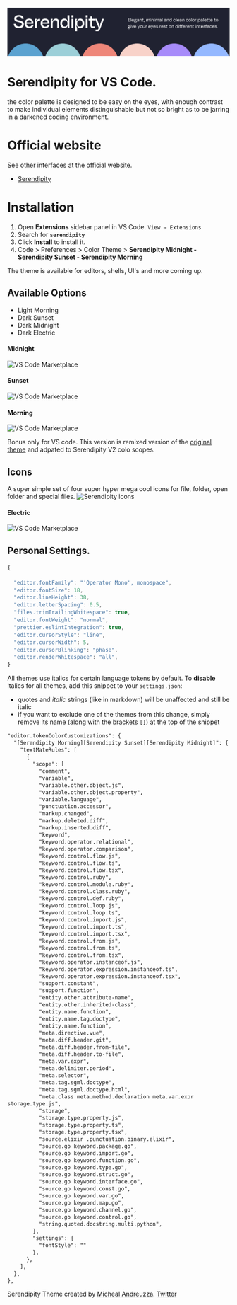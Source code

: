 ![Midnight](https://raw.githubusercontent.com/Serendipity-Theme/assets/main/githubHeader.png)

# Serendipity for VS Code.
the color palette is designed to be easy on the eyes, with enough contrast to make individual elements distinguishable but not so bright as to be jarring in a darkened coding environment.



# Official website
See other interfaces at the official website.
-  [Serendipity](https://www.michaelandreuzza.com/vscode/serendipity/)

# Installation

1. Open **Extensions** sidebar panel in VS Code. `View → Extensions`
2. Search for **`serendipity`**
3. Click **Install** to install it.
4. Code > Preferences > Color Theme >
 **Serendipity Midnight - Serendipity Sunset - Serendipity Morning**

The theme is available for editors, shells, UI's and more coming up.

## Available Options
- Light Morning
- Dark Sunset
- Dark Midnight
- Dark  Electric

#### Midnight
![VS Code Marketplace](https://github.com/Serendipity-Theme/serendipity/blob/master/images/midnight.png?raw=true)
#### Sunset
![VS Code Marketplace](https://github.com/Serendipity-Theme/serendipity/blob/master/images/sunset.png?raw=true)
#### Morning
![VS Code Marketplace](https://github.com/Serendipity-Theme/serendipity/blob/master/images/morning.png?raw=true)

Bonus only for VS code. This version is remixed version of the [original theme](https://marketplace.visualstudio.com/items?itemName=wicked-labs.old-serendipity) and adpated to Serendipity V2 colo scopes.

## Icons
A super simple set of four super hyper mega cool icons for file, folder, open folder and  special files.
![Serendipity icons](https://github.com/Serendipity-Theme/serendipity/blob/master/icons/icons.png?raw=true)

#### Electric
![VS Code Marketplace](https://github.com/Serendipity-Theme/serendipity/blob/master/images/electric.png?raw=true)


## Personal Settings.

```js
{

  "editor.fontFamily": "'Operator Mono', monospace",
  "editor.fontSize": 18,
  "editor.lineHeight": 38,
  "editor.letterSpacing": 0.5,
  "files.trimTrailingWhitespace": true,
  "editor.fontWeight": "normal",
  "prettier.eslintIntegration": true,
  "editor.cursorStyle": "line",
  "editor.cursorWidth": 5,
  "editor.cursorBlinking": "phase",
  "editor.renderWhitespace": "all",
}
```

All themes use italics for certain language tokens by default.
To **disable** italics for all themes, add this snippet to your `settings.json`:
  - quotes and *italic* strings (like in markdown) will be unaffected and still be italic
  - if you want to exclude one of the themes from this change, simply remove its name (along with the brackets `[]`) at the top of the snippet

```jsonc
"editor.tokenColorCustomizations": {
  "[Serendipity Morning][Serendipity Sunset][Serendipity Midnight]": {
    "textMateRules": [
      {
        "scope": [
          "comment",
          "variable",
          "variable.other.object.js",
          "variable.other.object.property",
          "variable.language",
          "punctuation.accessor",
          "markup.changed",
          "markup.deleted.diff",
          "markup.inserted.diff",
          "keyword",
          "keyword.operator.relational",
          "keyword.operator.comparison",
          "keyword.control.flow.js",
          "keyword.control.flow.ts",
          "keyword.control.flow.tsx",
          "keyword.control.ruby",
          "keyword.control.module.ruby",
          "keyword.control.class.ruby",
          "keyword.control.def.ruby",
          "keyword.control.loop.js",
          "keyword.control.loop.ts",
          "keyword.control.import.js",
          "keyword.control.import.ts",
          "keyword.control.import.tsx",
          "keyword.control.from.js",
          "keyword.control.from.ts",
          "keyword.control.from.tsx",
          "keyword.operator.instanceof.js",
          "keyword.operator.expression.instanceof.ts",
          "keyword.operator.expression.instanceof.tsx",
          "support.constant",
          "support.function",
          "entity.other.attribute-name",
          "entity.other.inherited-class",
          "entity.name.function",
          "entity.name.tag.doctype",
          "entity.name.function",
          "meta.directive.vue",
          "meta.diff.header.git",
          "meta.diff.header.from-file",
          "meta.diff.header.to-file",
          "meta.var.expr",
          "meta.delimiter.period",
          "meta.selector",
          "meta.tag.sgml.doctype",
          "meta.tag.sgml.doctype.html",
          "meta.class meta.method.declaration meta.var.expr storage.type.js",
          "storage",
          "storage.type.property.js",
          "storage.type.property.ts",
          "storage.type.property.tsx",
          "source.elixir .punctuation.binary.elixir",
          "source.go keyword.package.go",
          "source.go keyword.import.go",
          "source.go keyword.function.go",
          "source.go keyword.type.go",
          "source.go keyword.struct.go",
          "source.go keyword.interface.go",
          "source.go keyword.const.go",
          "source.go keyword.var.go",
          "source.go keyword.map.go",
          "source.go keyword.channel.go",
          "source.go keyword.control.go",
          "string.quoted.docstring.multi.python",
        ],
        "settings": {
          "fontStyle": ""
        },
      },
    ],
  },
},
```


Serendipity Theme created by [Micheal Andreuzza](https://github.com/michael-andreuzza).
[Twitter](https://twitter.com/Mike_Andreuzza)
